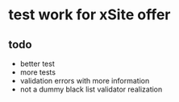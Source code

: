 # test work for xSite offer

## todo
 - better test
 - more tests
 - validation errors with more information
 - not a dummy black list validator realization

